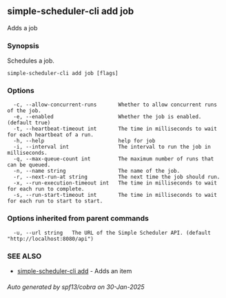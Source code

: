 ## simple-scheduler-cli add job

Adds a job

### Synopsis

Schedules a job.

```
simple-scheduler-cli add job [flags]
```

### Options

```
  -c, --allow-concurrent-runs       Whether to allow concurrent runs of the job.
  -e, --enabled                     Whether the job is enabled. (default true)
  -t, --heartbeat-timeout int       The time in milliseconds to wait for each heartbeat of a run.
  -h, --help                        help for job
  -i, --interval int                The interval to run the job in milliseconds.
  -q, --max-queue-count int         The maximum number of runs that can be queued.
  -n, --name string                 The name of the job.
  -r, --next-run-at string          The next time the job should run.
  -x, --run-execution-timeout int   The time in milliseconds to wait for each run to complete.
  -s, --run-start-timeout int       The time in milliseconds to wait for each run to start to start.
```

### Options inherited from parent commands

```
  -u, --url string   The URL of the Simple Scheduler API. (default "http://localhost:8080/api")
```

### SEE ALSO

* [simple-scheduler-cli add](simple-scheduler-cli_add.md)	 - Adds an item

###### Auto generated by spf13/cobra on 30-Jan-2025
